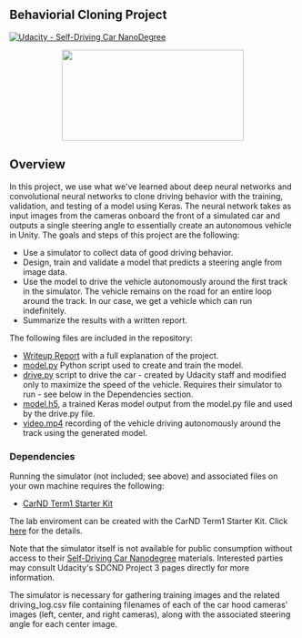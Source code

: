 ## Behaviorial Cloning Project

[![Udacity - Self-Driving Car NanoDegree](https://s3.amazonaws.com/udacity-sdc/github/shield-carnd.svg)](http://www.udacity.com/drive)

<p align="center">
  <img width="320" height="160" src="./pictures/clip.gif">
</p>

Overview
---
In this project, we use what we've learned about deep neural networks and convolutional neural networks to clone driving behavior with the training, validation, and testing of a model using Keras. The neural network takes as input images from the cameras onboard the front of a simulated car and outputs a single steering angle to essentially create an autonomous vehicle in Unity. The goals and steps of this project are the following:
* Use a simulator to collect data of good driving behavior.
* Design, train and validate a model that predicts a steering angle from image data.
* Use the model to drive the vehicle autonomously around the first track in the simulator. The vehicle remains on the road for an entire loop around the track. In our case, we get a vehicle which can run indefinitely.
* Summarize the results with a written report.

The following files are included in the repository: 
* [Writeup Report](./writeup_report.md) with a full explanation of the project.
* [model.py](./model.py) Python script used to create and train the model.
* [drive.py](./drive.py) script to drive the car - created by Udacity staff and modified only to maximize the speed of the vehicle. Requires their simulator to run - see below in the Dependencies section.
* [model.h5](./model.h5), a trained Keras model output from the model.py file and used by the drive.py file.
* [video.mp4](./video.mp4) recording of the vehicle driving autonomously around the track using the generated model.

### Dependencies
Running the simulator (not included; see above) and associated files on your own machine requires the following:

* [CarND Term1 Starter Kit](https://github.com/udacity/CarND-Term1-Starter-Kit)

The lab enviroment can be created with the CarND Term1 Starter Kit. Click [here](https://github.com/udacity/CarND-Term1-Starter-Kit/blob/master/README.md) for the details.

Note that the simulator itself is not available for public consumption without access to their [Self-Driving Car Nanodegree](http://www.udacity.com/drive) materials. Interested parties may consult Udacity's SDCND Project 3 pages directly for more information.

The simulator is necessary for gathering training images and the related driving_log.csv file containing filenames of each of the car hood cameras' images (left, center, and right cameras), along with the associated steering angle for each center image.
